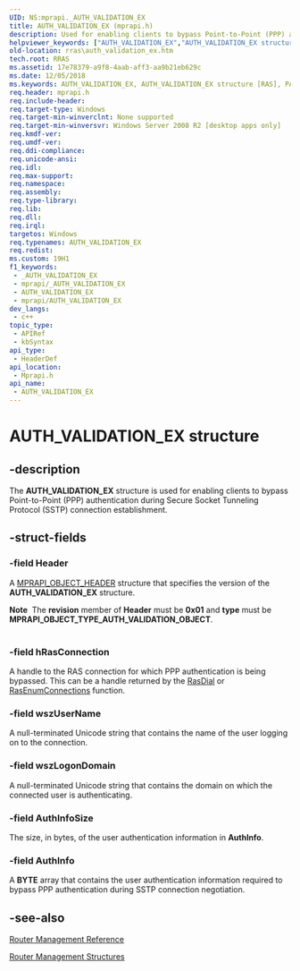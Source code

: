 ```yaml
---
UID: NS:mprapi._AUTH_VALIDATION_EX
title: AUTH_VALIDATION_EX (mprapi.h)
description: Used for enabling clients to bypass Point-to-Point (PPP) authentication during Secure Socket Tunneling Protocol (SSTP) connection establishment.
helpviewer_keywords: ["AUTH_VALIDATION_EX","AUTH_VALIDATION_EX structure [RAS]","PAUTH_VALIDATION_EX","PAUTH_VALIDATION_EX structure pointer [RAS]","mprapi/AUTH_VALIDATION_EX","mprapi/PAUTH_VALIDATION_EX","rras.auth_validation_ex"]
old-location: rras\auth_validation_ex.htm
tech.root: RRAS
ms.assetid: 17e78379-a9f8-4aab-aff3-aa9b21eb629c
ms.date: 12/05/2018
ms.keywords: AUTH_VALIDATION_EX, AUTH_VALIDATION_EX structure [RAS], PAUTH_VALIDATION_EX, PAUTH_VALIDATION_EX structure pointer [RAS], mprapi/AUTH_VALIDATION_EX, mprapi/PAUTH_VALIDATION_EX, rras.auth_validation_ex
req.header: mprapi.h
req.include-header: 
req.target-type: Windows
req.target-min-winverclnt: None supported
req.target-min-winversvr: Windows Server 2008 R2 [desktop apps only]
req.kmdf-ver: 
req.umdf-ver: 
req.ddi-compliance: 
req.unicode-ansi: 
req.idl: 
req.max-support: 
req.namespace: 
req.assembly: 
req.type-library: 
req.lib: 
req.dll: 
req.irql: 
targetos: Windows
req.typenames: AUTH_VALIDATION_EX
req.redist: 
ms.custom: 19H1
f1_keywords:
 - _AUTH_VALIDATION_EX
 - mprapi/_AUTH_VALIDATION_EX
 - AUTH_VALIDATION_EX
 - mprapi/AUTH_VALIDATION_EX
dev_langs:
 - c++
topic_type:
 - APIRef
 - kbSyntax
api_type:
 - HeaderDef
api_location:
 - Mprapi.h
api_name:
 - AUTH_VALIDATION_EX
---
```


# AUTH_VALIDATION_EX structure


## -description

The <b>AUTH_VALIDATION_EX</b> structure is used for enabling clients to  bypass Point-to-Point (PPP) authentication during Secure Socket Tunneling Protocol (SSTP) connection establishment.

## -struct-fields

### -field Header

A <a href="/windows/desktop/api/mprapi/ns-mprapi-mprapi_object_header">MPRAPI_OBJECT_HEADER</a> structure that specifies the version of the <b>AUTH_VALIDATION_EX</b> structure. 

<div class="alert"><b>Note</b>  The <b>revision</b> member  of  <b>Header</b> must be <b>0x01</b> and <b>type</b> must be <b>MPRAPI_OBJECT_TYPE_AUTH_VALIDATION_OBJECT</b>.</div>
<div> </div>

### -field hRasConnection

A handle to the RAS connection for which PPP authentication is being bypassed. This can be a handle returned by the 
<a href="/windows/desktop/api/ras/nf-ras-rasdiala">RasDial</a> or 
<a href="/windows/desktop/api/ras/nf-ras-rasenumconnectionsa">RasEnumConnections</a> function.

### -field wszUserName

A null-terminated Unicode string that contains the name of the user logging on to the connection.

### -field wszLogonDomain

A null-terminated Unicode string that contains the domain on which the connected user is authenticating.

### -field AuthInfoSize

The size, in bytes, of the user authentication information in <b>AuthInfo</b>.

### -field AuthInfo

A <b>BYTE</b> array that contains the user authentication information required to bypass PPP authentication during SSTP connection negotiation.

## -see-also

<a href="/windows/desktop/RRAS/router-management-reference">Router Management Reference</a>



<a href="/windows/desktop/RRAS/router-management-structures">Router Management Structures</a>